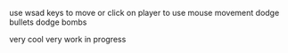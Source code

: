 use wsad keys to move or click on player to use mouse movement
dodge bullets
dodge bombs

very cool
very work in progress
